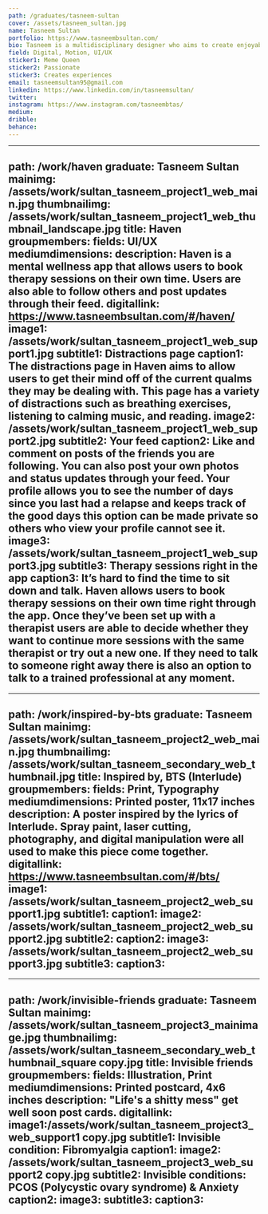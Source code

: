 ```yaml
---
path: /graduates/tasneem-sultan
cover: /assets/tasneem_sultan.jpg
name: Tasneem Sultan
portfolio: https://www.tasneembsultan.com/
bio: Tasneem is a multidisciplinary designer who aims to create enjoyable experiences through her work. She gathers inspiration from everyday experiences and inconveniences which she then aims to bring awareness to through participation and engagement. Tasneem is always trying to explore new ways of design thinking and problem solving. Her favorite way to approach a project is by determining the problem at hand and who is the solution being created for? User personas are often something she looks forward to in any project as this is where she truly gets to know the audience she is designing for. Tasneem is passionate about UI design, Graphic design, motion, and using her designs to bring awareness. When not designing you can catch her sending a spam of memes to her friends DMS and catching up on the latest BTS Run episodes. P.S. If you have any dank memes send them my way to @tasneembtas.
field: Digital, Motion, UI/UX
sticker1: Meme Queen 
sticker2: Passionate
sticker3: Creates experiences 
email: tasneemsultan95@gmail.com
linkedin: https://www.linkedin.com/in/tasneemsultan/
twitter:
instagram: https://www.instagram.com/tasneembtas/
medium:
dribble:
behance:
---
```


---
path: /work/haven
graduate: Tasneem Sultan
mainimg: /assets/work/sultan_tasneem_project1_web_main.jpg
thumbnailimg: /assets/work/sultan_tasneem_project1_web_thumbnail_landscape.jpg
title: Haven
groupmembers:
fields: UI/UX
mediumdimensions:
description: Haven is a mental wellness app that allows users to book therapy sessions on their own time. Users are also able to follow others and post updates through their feed.
digitallink: https://www.tasneembsultan.com/#/haven/
image1: /assets/work/sultan_tasneem_project1_web_support1.jpg
subtitle1: Distractions page 
caption1: The distractions page in Haven aims to allow users to get their mind off of the current qualms they may be dealing with. This page has a variety of distractions such as breathing exercises, listening to calming music, and reading.
image2: /assets/work/sultan_tasneem_project1_web_support2.jpg
subtitle2: Your feed
caption2: Like and comment on posts of the friends you are following. You can also post your own photos and status updates through your feed. Your profile allows you to see the number of days since you last had a relapse and keeps track of the good days this option can be made private so others who view your profile cannot see it.
image3: /assets/work/sultan_tasneem_project1_web_support3.jpg
subtitle3: Therapy sessions right in the app 
caption3: It’s hard to find the time to sit down and talk. Haven allows users to book therapy sessions on their own time right through the app. Once they’ve been set up with a therapist users are able to decide whether they want to continue more sessions with the same therapist or try out a new one. If they need to talk to someone right away there is also an option to talk to a trained professional at any moment.
---

---
path: /work/inspired-by-bts
graduate: Tasneem Sultan
mainimg: /assets/work/sultan_tasneem_project2_web_main.jpg
thumbnailimg: /assets/work/sultan_tasneem_secondary_web_thumbnail.jpg
title: Inspired by, BTS (Interlude)
groupmembers:
fields: Print, Typography
mediumdimensions: Printed poster, 11x17 inches
description: A poster inspired by the lyrics of Interlude. Spray paint, laser cutting, photography, and digital manipulation were all used to make this piece come together.
digitallink: https://www.tasneembsultan.com/#/bts/
image1: /assets/work/sultan_tasneem_project2_web_support1.jpg
subtitle1:
caption1:
image2: /assets/work/sultan_tasneem_project2_web_support2.jpg
subtitle2:
caption2:
image3: /assets/work/sultan_tasneem_project2_web_support3.jpg
subtitle3:
caption3:
---

---
path: /work/invisible-friends
graduate: Tasneem Sultan
mainimg: /assets/work/sultan_tasneem_project3_mainimage.jpg
thumbnailimg: /assets/work/sultan_tasneem_secondary_web_thumbnail_square copy.jpg
title: Invisible friends
groupmembers:
fields: Illustration, Print
mediumdimensions: Printed postcard, 4x6 inches
description: "Life's a shitty mess" get well soon post cards. 
digitallink:
image1:/assets/work/sultan_tasneem_project3_web_support1 copy.jpg
subtitle1: Invisible condition: Fibromyalgia 
caption1:
image2: /assets/work/sultan_tasneem_project3_web_support2 copy.jpg
subtitle2: Invisible conditions: PCOS (Polycystic ovary syndrome) & Anxiety
caption2:
image3:
subtitle3:
caption3:
---
